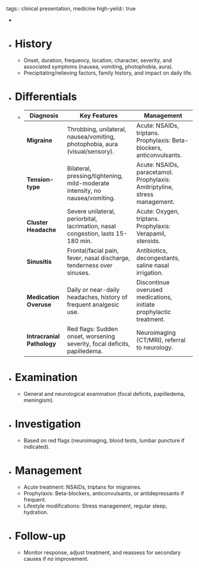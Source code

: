 tags:: clinical presentation, medicine
high-yeild:: true

-
- # History
	- Onset, duration, frequency, location, character, severity, and associated symptoms (nausea, vomiting, photophobia, aura).
	- Precipitating/relieving factors, family history, and impact on daily life.
- # Differentials
	- | **Diagnosis** | **Key Features** | **Management** |
	  | ---- | ---- | ---- |
	  | **Migraine** | Throbbing, unilateral, nausea/vomiting, photophobia, aura (visual/sensory). | Acute: NSAIDs, triptans. Prophylaxis: Beta-blockers, anticonvulsants. |
	  | **Tension-type** | Bilateral, pressing/tightening, mild-moderate intensity, no nausea/vomiting. | Acute: NSAIDs, paracetamol. Prophylaxis: Amitriptyline, stress management. |
	  | **Cluster Headache** | Severe unilateral, periorbital, lacrimation, nasal congestion, lasts 15-180 min. | Acute: Oxygen, triptans. Prophylaxis: Verapamil, steroids. |
	  | **Sinusitis** | Frontal/facial pain, fever, nasal discharge, tenderness over sinuses. | Antibiotics, decongestants, saline nasal irrigation. |
	  | **Medication Overuse** | Daily or near-daily headaches, history of frequent analgesic use. | Discontinue overused medications, initiate prophylactic treatment. |
	  | **Intracranial Pathology** | Red flags: Sudden onset, worsening severity, focal deficits, papilledema. | Neuroimaging (CT/MRI), referral to neurology. |
- # Examination
	- General and neurological examination (focal deficits, papilledema, meningism).
- # Investigation
	- Based on red flags (neuroimaging, blood tests, lumbar puncture if indicated).
- # Management
	- Acute treatment: NSAIDs, triptans for migraines.
	- Prophylaxis: Beta-blockers, anticonvulsants, or antidepressants if frequent.
	- Lifestyle modifications: Stress management, regular sleep, hydration.
- # Follow-up
	- Monitor response, adjust treatment, and reassess for secondary causes if no improvement.